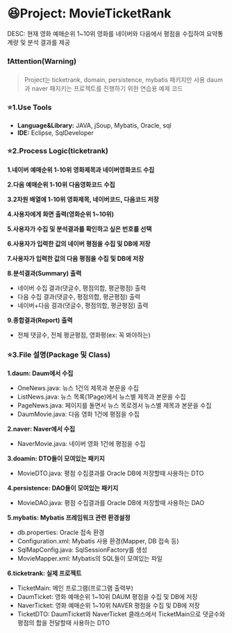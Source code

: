 # :laughing:Project: MovieTicketRank
DESC: 현재 영화 예매순위 1~10위 영화를 네이버와 다음에서 평점을 수집하여 요약통계량 및 분석 결과를 제공

### :exclamation:Attention(Warning)
> Project는 ticketrank, domain, persistence, mybatis 패키지만 사용 daum과 naver 패지키는 프로젝트를 진행하기 위한 연습용 예제 코드

### :star:1.Use Tools
- **Language&Library:** JAVA, jSoup, Mybatis, Oracle, sql  
- **IDE:** Eclipse, SqlDeveloper

### :star:2.Process Logic(ticketrank)
**1.네이버 예매순위 1-10위 영화제목과 네이버영화코드 수집**   

**2.다음 예매순위 1-10위 다음영화코드 수집**    

**3.2차원 배열에 1-10위 영화제목, 네이버코드, 다음코드 저장**   

**4.사용자에게 화면 출력(영화순위 1~10위)**  

**5.사용자가 수집 및 분석결과를 확인하고 싶은 번호를 선택**  

**6.사용자가 입력한 값의 네이버 평점을 수집 및 DB에 저장**  


**7.사용자가 입력한 값의 다음 평점을 수집 및 DB에 저장**  

**8.분석결과(Summary) 출력**   
  - 네이버 수집 결과(댓글수, 평점의합, 평균평점) 출력
  - 다음 수집 결과(댓글수, 평점의합, 평균평점) 출력
  - 네이버+다음 결과(댓글수, 평점의합, 평균평점) 출력
  
**9.종합결과(Report) 출력**  
  - 전체 댓글수, 전체 평균평점, 영화평(ex: 꼭 봐야하는)

### :star:3.File 설명(Package 및 Class)
**1.daum: Daum에서 수집**
  + OneNews.java: 뉴스 1건의 제목과 본문을 수집
  + ListNews.java: 뉴스 목록(1Page)에서 뉴스별 제목과 본문을 수집
  + PageNews.java: 페이지를 돌면서 뉴스 목로겡서 뉴스별 제목과 본문을 수집
  + DaumMovie.java: 다음 영화 1건에 평점을 수집
  
**2.naver: Naver에서 수집**
  + NaverMovie.java: 네이버 영화 1건에 평점을 수집
  
**3.doamin: DTO들이 모여있는 패키지**
  + MovieDTO.java: 평점 수집결과를 Oracle DB에 저장할때 사용하는 DTO
  
**4.persistence: DAO들이 모여있는 패키지**
  + MovieDAO.java: 평점 수집결과를 Oracle DB에 저장할때 사용하는 DAO
  
**5.mybatis: Mybatis 프레임워크 관련 환경설정**
  + db.properties: Oracle 접속 환경
  + Configuration.xml: Mybatis 사용 환경(Mapper, DB 접속 등)
  + SqlMapConfig.java: SqlSessionFactory를 생성
  + MovieMapper.xml: Mybatis의 SQL들이 모여있는 파일
  
**6.ticketrank: 실제 프로젝트**
  + TicketMain: 메인 프로그램(프로그램 출력부)
  + DaumTicket: 영화 예매순위 1~10위 DAUM 평점을 수집 및 DB에 저장
  + NaverTicket: 영화 예매순위 1~10위 NAVER 평점을 수집 및 DB에 저장
  + TicketDTO: DaumTicket와 NaverTicket 클래스에서 TicketMain으로 댓글수와 평점의 합을 전달할때 사용하는 DTO
